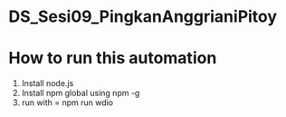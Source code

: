 # DS_Sesi09_PingkanAnggrianiPitoy

# How to run this automation
  1. Install node.js
  2. Install npm global using npm -g
  3. run with = npm run wdio

